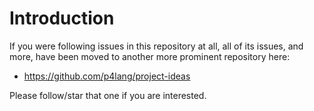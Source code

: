 # Introduction

If you were following issues in this repository at all, all of its
issues, and more, have been moved to another more prominent repository
here:

+ https://github.com/p4lang/project-ideas

Please follow/star that one if you are interested.
